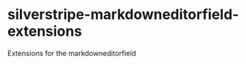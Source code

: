 silverstripe-markdowneditorfield-extensions
===========================================

Extensions for the markdowneditorfield